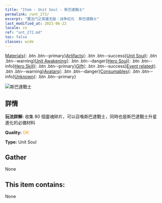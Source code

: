 ```yaml
---
title: "Item - Unit Soul - 斯巴達戰士"
permalink: /unt_272/
excerpt: "魔法门之英雄无敌：战争纪元  斯巴達戰士"
last_modified_at: 2021-06-22
locale: cn
ref: "unt_272.md"
toc: false
classes: wide
---
```

 [Materials](/ItemsCN/){: .btn .btn--primary}[Artifacts](/ItemsCN/Artifacts/){: .btn .btn--success}[Unit Soul](/ItemsCN/UnitSoul/){: .btn .btn--warning}[Unit Awakening](/ItemsCN/UnitAwakening/){: .btn .btn--danger}[Hero Soul](/ItemsCN/HeroSoul/){: .btn .btn--info}[Hero Skill](/ItemsCN/HeroSkill/){: .btn .btn--primary}[Gift](/ItemsCN/Gift/){: .btn .btn--success}[Event related](/ItemsCN/Events/){: .btn .btn--warning}[Avatars](/ItemsCN/Avatars/){: .btn .btn--danger}[Consumables](/ItemsCN/Consumables/){: .btn .btn--info}[Unknown](/ItemsCN/Unknown/){: .btn .btn--primary}

 ![斯巴達戰士](/images/u/ti_sibada.jpg)

## 詳情
 **玩法詳解:** 收集 80 個靈魂碎片，可以召喚斯巴達戰士，同時也是斯巴達戰士升星進化的必備材料

 **Quality:** <span style="color: #FF8C00">OK</span>

 **Type:** Unit Soul

## Gather

  None

## This item contains:

  None

